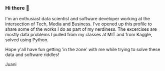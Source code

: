 ### Hi there 👋

I'm an enthusiast data scientist and software developer working at the intersection of Tech, Media and Business. I've opened up this profile to share some of the works I do as part of my nerdiness. The excercises are mostly data problems I pulled from my classes at MIT and from Kaggle, solved using Python.

Hope y'all have fun getting 'in the zone' with me while trying to solve these data and software riddles!

Juani

<!--
**JuaniM/JuaniM** is a ✨ _special_ ✨ repository because its `README.md` (this file) appears on your GitHub profile.

Here are some ideas to get you started:

- 🔭 I’m currently working on ...
- 🌱 I’m currently learning ...
- 👯 I’m looking to collaborate on ...
- 🤔 I’m looking for help with ...
- 💬 Ask me about ...
- 📫 How to reach me: ...
- 😄 Pronouns: ...
- ⚡ Fun fact: ...
-->
